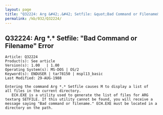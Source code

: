 ```yaml
---
layout: page
title: "Q32224: Arg &#42;.&#42; Setfile: &quot;Bad Command or Filename&quot; Error"
permalink: /kb/032/Q32224/
---
```


## Q32224: Arg &#42;.&#42; Setfile: &quot;Bad Command or Filename&quot; Error

	Article: Q32224
	Product(s): See article
	Version(s): 1.00   | 1.00
	Operating System(s): MS-DOS | OS/2
	Keyword(s): ENDUSER | tar78150 | mspl13_basic
	Last Modified: 29-AUG-1988
	
	Entering the command Arg *.* Setfile causes M to display a list of
	all files in the current directory.
	   ECH.EXE is a utility used to generate the list of files for ARG
	textarg SETFILE. If this utility cannot be found, you will receive a
	message saying "Bad command or filename." ECH.EXE must be located in a
	directory on the path.
